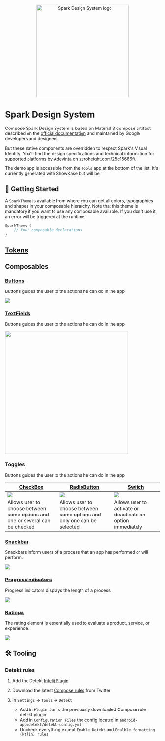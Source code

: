 <p align="center">
  <img
    width="300px"
    src="../../art/brikke-logo.webp"
    alt="Spark Design System logo" />
</p>

# Spark Design System

Compose Spark Design System is based on Material 3 compose artifact described
on the [official documentation](https://material.io/) and maintained by Google developers
and designers.

But these native components are overridden to respect Spark's Visual Identity. You'll find
the design specifications and technical information for supported platforms by Adevinta on
[zeroheight.com/25c15666f/](https://zeroheight.com/25c15666f/).

The demo app is accessible from the `Tools` app at the bottom of the list. It's currently
generated with ShowKase but will be

## 🚀 Getting Started

A `SparkTheme` is available from where you can get all
colors, typographies and shapes in your composable hierarchy. Note that this theme is
mandatory if you want to use any composable available.
If you don't use it, an error will be triggered at the runtime.

```kotlin
SparkTheme {
    // Your composable declarations
}
```

## [Tokens](./Tokens.md)

## Composables

### [Buttons](./Buttons.md)

Buttons guides the user to the actions he can do in the app

[![](../spark-screenshot-testing/src/test/snapshots/images/com.adevinta.spark_PreviewScreenshotTests_preview_tests_buttons_primarybutton_part_light.png)
](./Buttons.md)

### [TextFields](./TextFields.md)

Buttons guides the user to the actions he can do in the app

<img height="400" src="../spark-screenshot-testing/test/snapshots/images/com.adevinta.spark_PreviewScreenshotTests_preview_tests_textfields_textfield_light.png"/>

### Toggles

Buttons guides the user to the actions he can do in the app

| [CheckBox](./CheckBox.md)                                                                                                                                                   | [RadioButton](./RadioButton.md)                                                                                                                                               | [Switch](./Switch.md)                                                                                                                                               |
|-----------------------------------------------------------------------------------------------------------------------------------------------------------------------------|-------------------------------------------------------------------------------------------------------------------------------------------------------------------------------|---------------------------------------------------------------------------------------------------------------------------------------------------------------------|
| [![](../spark-screenshot-testing/src/test/snapshots/images/com.adevinta.spark_PreviewScreenshotTests_preview_tests_toggles_checkboxlabelled_part_light.png)](./CheckBox.md) | [![](../spark-screenshot-testing/test/snapshots/images/com.adevinta.spark_PreviewScreenshotTests_preview_tests_toggles_radiobuttonlabelled_part_light.png)](./RadioButton.md) | [![](../spark-screenshot-testing/test/snapshots/images/com.adevinta.spark_PreviewScreenshotTests_preview_tests_toggles_switchlabelled_part_light.png)](./Switch.md) |
| Allows user to choose between some options and one or several can be checked                                                                                                | Allows user to choose between some options and only one can be selected                                                                                                       | Allows user to activate or deactivate an option immediately                                                                                                         |

### [Snackbar](./Snackbar.md)

Snackbars inform users of a process that an app has performed or will perform.

[![](../spark-screenshot-testing/src/test/snapshots/images/com.adevinta.spark_SnackbarScreenshot_SnackBar[1]_data[bodyactionsnackbar]_colors[default]_theme[light].png)
](./Snackbar.md)

### [ProgressIndicators](./ProgressIndicators.md)

Progress indicators displays the length of a process.

[![](../spark-screenshot-testing/src/test/snapshots/images/com.adevinta.spark_PreviewScreenshotTests_preview_tests_progressindicator_linearprogressindicator_part_light.png)
](./ProgressIndicators.md)

### [Ratings](./Ratings.md)

The rating element is essentially used to evaluate a product, service, or experience.

[![](../spark-screenshot-testing/src/test/snapshots/images/com.adevinta.spark_PreviewScreenshotTests_preview_tests_ratings_ratingsmall_part_light.png)
](./Ratings.md)

## 🛠 Tooling

### Detekt rules

1. Add the Detekt [Intelij Plugin](https://plugins.jetbrains.com/plugin/10761-detekt)
2. Download the latest [Compose rules](https://github.com/twitter/compose-rules/releases/latest)
   from Twitter
3. In `Settings` -> `Tools` -> `Detekt`

    - Add in `Plugin Jar's` the previously downloaded Compose rule detekt plugin
    - Add in `Configuration Files` the config located in `android-app/detekt/detekt-config.yml`
    - Uncheck everything except `Enable Detekt` and `Enalble formatting (ktlin) rules`
